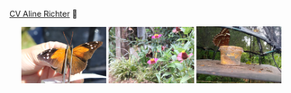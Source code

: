 [CV Aline Richter](https://github.com/richterbine/richterbine.github.io/blob/master/CV_AlineRichter.pdf)   	📑   


<p align="center" width="100%">
    <img width="30%" 
    src="assets/images/H_acheronta.png">
    <img width="30%" 
    src="assets/images/Papilio.png"/>
    <img width="30%"
    src="assets/images/M_helenor.png"/>
</p>
